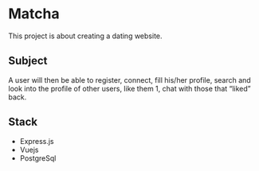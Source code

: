 # Matcha
This project is about creating a dating website.

## Subject
A user will then be able to register, connect, fill his/her profile, search and look into the profile of other users, like them 1, chat with those that “liked” back.

## Stack
* Express.js
* Vuejs
* PostgreSql

